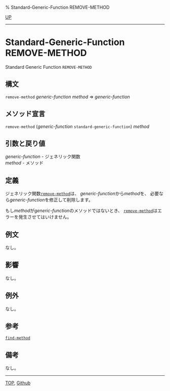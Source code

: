 % Standard-Generic-Function REMOVE-METHOD

[UP](7.7.html)  

---

# Standard-Generic-Function REMOVE-METHOD


Standard Generic Function `REMOVE-METHOD`


## 構文

`remove-method` *generic-function* *method* => *generic-function*


## メソッド宣言

`remove-method` (*generic-function* `standard-generic-function`) *method*


## 引数と戻り値

*generic-function* - ジェネリック関数  
*method* - メソッド


## 定義

ジェネリック関数[`remove-method`](7.7.remove-method.html)は、
*generic-function*から*method*を、
必要なら*generic-function*を修正して削除します。

もし*method*が*generic-function*のメソッドではないとき、
[`remove-method`](7.7.remove-method.html)はエラーを発生させてはいけません。


## 例文

なし。


## 影響

なし。


## 例外

なし。


## 参考

[`find-method`](7.7.find-method.html)


## 備考

なし。


---
[TOP](index.html),  [Github](https://github.com/nptcl/npt-japanese)

